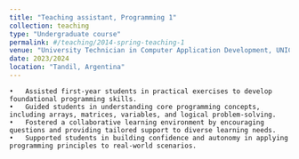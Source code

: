```yaml
---
title: "Teaching assistant, Programming 1"
collection: teaching
type: "Undergraduate course"
permalink: #/teaching/2014-spring-teaching-1
venue: "University Technician in Computer Application Development, UNICEN"
date: 2023/2024
location: "Tandil, Argentina"
---
```




	•	Assisted first-year students in practical exercises to develop foundational programming skills.
	•	Guided students in understanding core programming concepts, including arrays, matrices, variables, and logical problem-solving.
	•	Fostered a collaborative learning environment by encouraging questions and providing tailored support to diverse learning needs.
	•	Supported students in building confidence and autonomy in applying programming principles to real-world scenarios.
